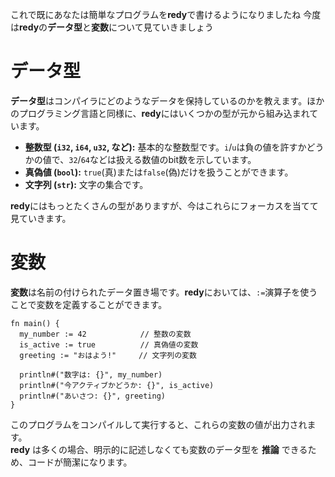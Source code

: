 これで既にあなたは簡単なプログラムを**redy**で書けるようになりましたね
今度は**redy**の**データ型**と**変数**について見ていきましょう

# データ型

**データ型**はコンパイラにどのようなデータを保持しているのかを教えます。ほかのプログラミング言語と同様に、**redy**にはいくつかの型が元から組み込まれています。

  - **整数型 (`i32`, `i64`, `u32`, など):** 基本的な整数型です。`i`/`u`は負の値を許すかどうかの値で、`32`/`64`などは扱える数値のbit数を示しています。
  - **真偽値 (`bool`):** `true`(真)または`false`(偽)だけを扱うことができます。
  - **文字列 (`str`):** 文字の集合です。

**redy**にはもっとたくさんの型がありますが、今はこれらにフォーカスを当てて見ていきます。

# 変数

**変数**は名前の付けられたデータ置き場です。**redy**においては、`:=`演算子を使うことで変数を定義することができます。

```redy
fn main() {
  my_number := 42            // 整数の変数
  is_active := true          // 真偽値の変数
  greeting := "おはよう!"     // 文字列の変数
 
  println#("数字は: {}", my_number)
  println#("今アクティブかどうか: {}", is_active)
  println#("あいさつ: {}", greeting)
}
```

このプログラムをコンパイルして実行すると、これらの変数の値が出力されます。  
**redy** は多くの場合、明示的に記述しなくても変数のデータ型を **推論** できるため、コードが簡潔になります。
